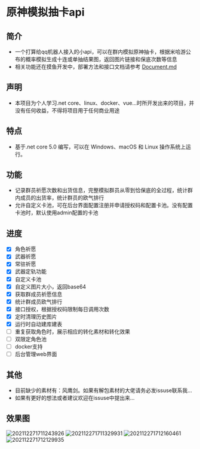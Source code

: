 # 原神模拟抽卡api

## 简介
 - 一个打算给qq机器人接入的小api，可以在群内模拟原神抽卡，根据米哈游公布的概率模拟生成十连或单抽结果图，返回图片链接和保底次数等信息
 - 相关功能还在摸鱼开发中，部署方法和接口文档请参考 [Document.md](https://github.com/GardenHamster/GenshinPray/blob/main/Document.md)  
  
 ## 声明
 - 本项目为个人学习.net core、linux、docker、vue...时所开发出来的项目，并没有任何收益，不得将项目用于任何商业用途
  
## 特点
- 基于.net core 5.0 编写，可以在 Windows、macOS 和 Linux 操作系统上运行。

## 功能
- 记录群员祈愿次数和出货信息，完整模拟群员从零到恰保底的全过程，统计群内成员的出货率，统计群员的欧气排行
- 允许自定义卡池，可在后台界面配置注册并申请授权码和配置卡池。没有配置卡池时，默认使用admin配置的卡池

## 进度
- [x] 角色祈愿
- [x] 武器祈愿
- [x] 常驻祈愿
- [x] 武器定轨功能
- [x] 自定义卡池
- [x] 自定义图片大小，返回base64
- [x] 获取群成员祈愿信息
- [x] 统计群成员欧气排行
- [x] 接口授权，根据授权码限制每日调用次数
- [x] 定时清理历史图片
- [x] 运行时自动建库建表
- [ ] 重复获取角色时，展示相应的转化素材和转化效果
- [ ] 双限定角色池
- [ ] docker支持
- [ ] 后台管理web界面

## 其他
- 目前缺少的素材有：风鹰剑。如果有解包素材的大佬请务必发issuse联系我...
- 如果有更好的想法或者建议欢迎在issuse中提出来...

## 效果图
![202112271711243926](https://user-images.githubusercontent.com/89188316/147456428-7f6e1d5e-309d-41fb-bfe6-c2081e5ed2a2.jpg)
![202112271711329931](https://user-images.githubusercontent.com/89188316/147456514-65f5bbcc-7e90-4488-9742-77194f2d6c0b.jpg)
![202112271712160461](https://user-images.githubusercontent.com/89188316/147456549-654ef560-bddb-4ec6-85a6-1a380189af73.jpg)
![202112271712129935](https://user-images.githubusercontent.com/89188316/147456560-49fb3b9a-161b-4565-8407-9e5fbcd359f2.jpg)


